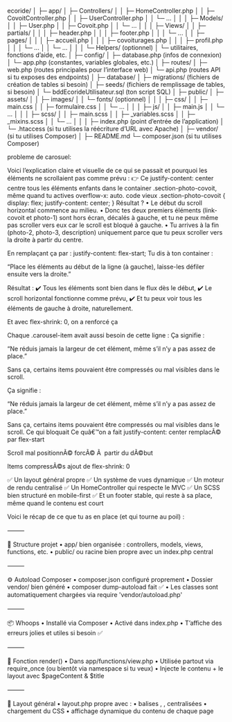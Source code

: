 ecoride/
│
├─ app/
│ ├─ Controllers/
│ │ ├─ HomeController.php
│ │ ├─ CovoitController.php
│ │ ├─ UserController.php
│ │ └─ ...
│ │
│ ├─ Models/
│ │ ├─ User.php
│ │ ├─ Covoit.php
│ │ └─ ...
│ │
│ ├─ Views/
│ │ ├─ partials/
│ │ │ ├─ header.php
│ │ │ ├─ footer.php
│ │ │ └─ ...
│ │ ├─ pages/
│ │ │ ├─ accueil.php
│ │ │ ├─ covoiturages.php
│ │ │ ├─ profil.php
│ │ │ └─ ...
│ │ └─ ...
│ │
│ └─ Helpers/ (optionnel)
│ └─ utilitaires, fonctions d’aide, etc.
│
├─ config/
│ ├─ database.php (infos de connexion)
│ └─ app.php (constantes, variables globales, etc.)
│
├─ routes/
│ ├─ web.php (routes principales pour l’interface web)
│ └─ api.php (routes API si tu exposes des endpoints)
│
├─ database/
│ ├─ migrations/ (fichiers de création de tables si besoin)
│ ├─ seeds/ (fichiers de remplissage de tables, si besoin)
│ └─ bddEcorideUtilisateur.sql (ton script SQL)
│
├─ public/
│ ├─ assets/
│ │ ├─ images/
│ │ └─ fonts/ (optionnel)
│ │
│ ├─ css/
│ │ ├─ main.css
│ │ ├─ formulaire.css
│ │ └─ ...
│ │
│ ├─ js/
│ │ ├─ main.js
│ │ └─ ...
│ │
│ ├─ scss/
│ │ ├─ main.scss
│ │ ├─ \_variables.scss
│ │ ├─ \_mixins.scss
│ │ └─ ...
│ │
│ ├─ index.php (point d’entrée de l’application)
│ └─ .htaccess (si tu utilises la réécriture d’URL avec Apache)
│
├─ vendor/ (si tu utilises Composer)
│
├─ README.md
└─ composer.json (si tu utilises Composer)

probleme de carosuel:

Voici l’explication claire et visuelle de ce qui se passait et pourquoi les éléments ne scrollaient pas comme prévu :
👉 Ce justify-content: center centre tous les éléments enfants dans le container .section-photo-covoit, même quand tu actives overflow-x: auto.
code vieux
.section-photo-covoit {
display: flex;
justify-content: center;
}
Résultat ?
• Le début du scroll horizontal commence au milieu.
• Donc tes deux premiers éléments (link-covoit et photo-1) sont hors écran, décalés à gauche, et tu ne peux même pas scroller vers eux car le scroll est bloqué à gauche.
• Tu arrives à la fin (photo-2, photo-3, description) uniquement parce que tu peux scroller vers la droite à partir du centre.

En remplaçant ça par :
justify-content: flex-start;
Tu dis à ton container :

“Place les éléments au début de la ligne (à gauche), laisse-les défiler ensuite vers la droite.”

Résultat :
✔️ Tous les éléments sont bien dans le flux dès le début,
✔️ Le scroll horizontal fonctionne comme prévu,
✔️ Et tu peux voir tous les éléments de gauche à droite, naturellement.

Et avec flex-shrink: 0, on a renforcé ça

Chaque .carousel-item avait aussi besoin de cette ligne :
Ça signifie :

“Ne réduis jamais la largeur de cet élément, même s’il n’y a pas assez de place.”

Sans ça, certains items pouvaient être compressés ou mal visibles dans le scroll.

Ça signifie :

“Ne réduis jamais la largeur de cet élément, même s’il n’y a pas assez de place.”

Sans ça, certains items pouvaient être compressés ou mal visibles dans le scroll.
Ce qui bloquait
Ce quâ€™on a fait
justify-content: center
remplacÃ© par flex-start

Scroll mal positionnÃ©
forcÃ© Ã  partir du dÃ©but

Items compressÃ©s
ajout de flex-shrink: 0

✅ Un layout général propre
✅ Un système de vues dynamique
✅ Un moteur de rendu centralisé
✅ Un HomeController qui respecte le MVC
✅ Un SCSS bien structuré en mobile-first
✅ Et un footer stable, qui reste à sa place, même quand le contenu est court

Voici le récap de ce que tu as en place (et qui tourne au poil) :

⸻

🧱 Structure projet
• app/ bien organisée : controllers, models, views, functions, etc.
• public/ ou racine bien propre avec un index.php central

⸻

⚙️ Autoload Composer
• composer.json configuré proprement
• Dossier vendor/ bien généré
• composer dump-autoload fait ✅
• Les classes sont automatiquement chargées via require 'vendor/autoload.php'

⸻

📦 Whoops
• Installé via Composer
• Activé dans index.php
• T’affiche des erreurs jolies et utiles si besoin ✅

⸻

🧠 Fonction render()
• Dans app/functions/view.php
• Utilisée partout via require_once (ou bientôt via namespace si tu veux)
• Injecte le contenu + le layout avec $pageContent & $title

⸻

📄 Layout général
• layout.php propre avec :
• balises <html>, <head>, <body> centralisées
• chargement du CSS
• affichage dynamique du contenu de chaque page
